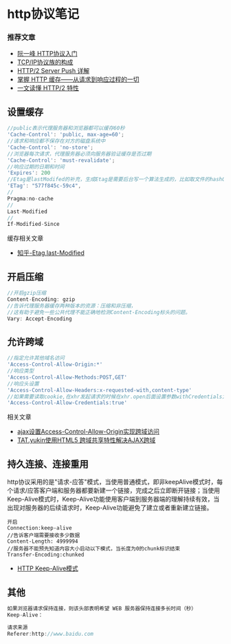 #  http协议笔记

### 推荐文章
- [阮一峰 HTTP协议入门](http://www.ruanyifeng.com/blog/2016/08/http.html)
- [TCP/IP协议族的构成](https://segmentfault.com/a/1190000011265376)
- [HTTP/2 Server Push 详解](https://segmentfault.com/p/1210000009594280/read)
- [掌握 HTTP 缓存——从请求到响应过程的一切](https://segmentfault.com/a/1190000008538177)
- [一文读懂 HTTP/2 特性](https://tech.upyun.com/article/227/%E4%B8%80%E6%96%87%E8%AF%BB%E6%87%82%20HTTP%2F2%20%E7%89%B9%E6%80%A7.html)

## 设置缓存
```javascript
//public表示代理服务器和浏览器都可以缓存60秒
'Cache-Control': 'public, max-age=60';
//请求和响应都不保存在对方的磁盘系统中
'Cache-Control': 'no-store';
//浏览器每次请求，代理服务器必须向服务器验证缓存是否过期
'Cache-Control': 'must-revalidate';
//响应过期的日期和时间
'Expires': 200
//Etag是lastModifed的补充，生成Etag是需要后台写一个算法生成的，比如取文件的hashCode或MD5
'ETag': "577f845c-59c4",
//
Pragma:no-cache
//
Last-Modified
//
If-Modified-Since
```
缓存相关文章
- [知乎-Etag,last-Modified](https://www.zhihu.com/question/22883627)


## 开启压缩
```javascript
//开启gzip压缩
Content-Encoding: gzip
//告诉代理服务器缓存两种版本的资源：压缩和非压缩，
//这有助于避免一些公共代理不能正确地检测Content-Encoding标头的问题。
Vary: Accept-Encoding
```


## 允许跨域
```javascript
//指定允许其他域名访问
'Access-Control-Allow-Origin:*'
//响应类型
'Access-Control-Allow-Methods:POST,GET'
//响应头设置
'Access-Control-Allow-Headers:x-requested-with,content-type'
//如果需要读取cookie,在xhr发起请求的时候在xhr.open后面设置参数withCredentials为true：
'Access-Control-Allow-Credentials:true'
```
相关文章
- [ajax设置Access-Control-Allow-Origin实现跨域访问](http://www.cnblogs.com/shsgl/p/5979879.html)
- [TAT.yukin使用HTML5 跨域共享特性解决AJAX跨域](http://www.alloyteam.com/2012/11/html5-cors/)


## 持久连接、连接重用
http协议采用的是"请求-应答"模式，当使用普通模式，即非keepAlive模式时，每个请求/应答客户端和服务器都要新建一个链接，完成之后立即断开链接；当使用Keep-Alive模式时，Keep-Alive功能使用客户端到服务器端的理解持续有效，当出现对服务器的后续请求时，Keep-Alive功能避免了建立或者重新建立链接。
```
开启
Connection:keep-alive
//告诉客户端需要接收多少数据
Content-Length: 4999994
//服务器不能预先知道内容大小启动以下模式，当长度为0的chunk标识结束
Transfer-Encoding:chunked
```
- [HTTP Keep-Alive模式](http://blog.csdn.net/huangjin0507/article/details/52233935)

## 其他
```javascript
如果浏览器请求保持连接，则该头部表明希望 WEB 服务器保持连接多长时间（秒）
Keep-Alive：

请求来源
Referer:http://www.baidu.com
```
